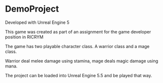 # DemoProject

Developed with Unreal Engine 5

This game was created as part of an assignment for the game developer position in RICRYM

The game has two playable character class. A warrior class and a mage class.

Warrior deal melee damage using stamina, mage deals magic damage using mana.

The project can be loaded into Unreal Engine 5.5 and be played that way.
